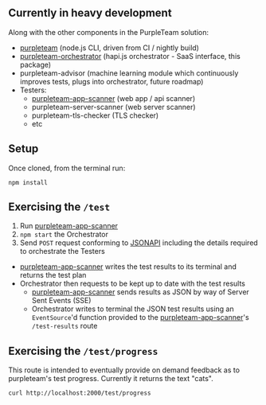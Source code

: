 ## Currently in heavy development

Along with the other components in the PurpleTeam solution:

* [purpleteam](https://github.com/binarymist/purpleteam) (node.js CLI, driven from CI / nightly build)
* [purpleteam-orchestrator](https://github.com/binarymist/purpleteam-orchestrator) (hapi.js orchestrator - SaaS interface, this package)
* purpleteam-advisor (machine learning module which continuously improves tests, plugs into orchestrator, future roadmap)
* Testers:
  * [purpleteam-app-scanner](https://github.com/binarymist/purpleteam-app-scanner) (web app / api scanner)
  * purpleteam-server-scanner (web server scanner)
  * purpleteam-tls-checker (TLS checker)
  * etc

## Setup

Once cloned, from the terminal run:
  
`npm install`
  
## Exercising the `/test`

1. Run [purpleteam-app-scanner](https://github.com/binarymist/purpleteam-app-scanner)
2. `npm start` the Orchestrator
3. Send `POST` request conforming to [JSONAPI](http://jsonapi.org) including the details required to orchestrate the Testers
  * [purpleteam-app-scanner](https://github.com/binarymist/purpleteam-app-scanner) writes the test results to its terminal and returns the test plan
  * Orchestrator then requests to be kept up to date with the test results
    * [purpleteam-app-scanner](https://github.com/binarymist/purpleteam-app-scanner) sends results as JSON by way of Server Sent Events (SSE)
    * Orchestrator writes to terminal the JSON test results using an `EventSource`'d function provided to the [purpleteam-app-scanner](https://github.com/binarymist/purpleteam-app-scanner)'s `/test-results` route

## Exercising the `/test/progress`

This route is intended to eventually provide on demand feedback as to purpleteam's test progress. Currently it returns the text "cats".

`curl http://localhost:2000/test/progress`

